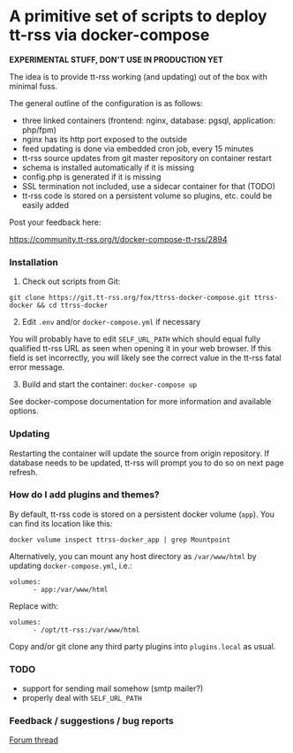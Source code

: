 # A primitive set of scripts to deploy tt-rss via docker-compose

**EXPERIMENTAL STUFF, DON'T USE IN PRODUCTION YET**

The idea is to provide tt-rss working (and updating) out of the box
with minimal fuss.

The general outline of the configuration is as follows:

 - three linked containers (frontend: nginx, database: pgsql, application: php/fpm)
 - nginx has its http port exposed to the outside
 - feed updating is done via embedded cron job, every 15 minutes
 - tt-rss source updates from git master repository on container restart
 - schema is installed automatically if it is missing
 - config.php is generated if it is missing
 - SSL termination not included, use a sidecar container for that (TODO)
 - tt-rss code is stored on a persistent volume so plugins, etc. could be easily added

Post your feedback here:

https://community.tt-rss.org/t/docker-compose-tt-rss/2894

### Installation

1. Check out scripts from Git:

```
git clone https://git.tt-rss.org/fox/ttrss-docker-compose.git ttrss-docker && cd ttrss-docker
```

2. Edit ``.env`` and/or ``docker-compose.yml`` if necessary

You will probably have to edit ``SELF_URL_PATH`` which should equal fully qualified tt-rss
URL as seen when opening it in your web browser. If this field is set incorrectly, you will
likely see the correct value in the tt-rss fatal error message.

3. Build and start the container: ``docker-compose up``

See docker-compose documentation for more information and available options.

### Updating

Restarting the container will update the source from origin repository. If database needs to be updated,
tt-rss will prompt you to do so on next page refresh.

### How do I add plugins and themes?

By default, tt-rss code is stored on a persistent docker volume (``app``). You can find
its location like this: 

``docker volume inspect ttrss-docker_app | grep Mountpoint``

Alternatively, you can mount any host directory as ``/var/www/html`` by updating ``docker-compose.yml``, i.e.:

```
volumes:
      - app:/var/www/html
```

Replace with:

```
volumes:
      - /opt/tt-rss:/var/www/html
```

Copy and/or git clone any third party plugins into ``plugins.local`` as usual.

### TODO

 - support for sending mail somehow (smtp mailer?)
 - properly deal with ``SELF_URL_PATH``
	
### Feedback / suggestions / bug reports

[Forum thread](https://community.tt-rss.org/t/docker-compose-tt-rss/2894)